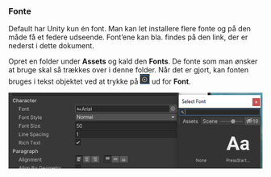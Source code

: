 ### Fonte

Default har Unity kun én font. Man kan let installere flere fonte og på
den måde få et federe udseende. Font’ene kan bla. findes på den link,
der er nederst i dette dokument.

Opret en folder under **Assets** og kald den **Fonts**. De fonte som man
ønsker at bruge skal så trækkes over i denne folder. Når det er gjort,
kan fonten bruges i tekst objektet ved at trykke på
<img src="../media/image56.png"
style="width:0.19792in;height:0.20833in" /> ud for **Font**.

<img src="../media/image57.png"
style="width:5.40625in;height:1.56667in" />

